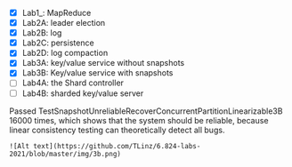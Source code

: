 - [x]  Lab1_: MapReduce
- [x]  Lab2A: leader election
- [x]  Lab2B: log
- [x]  Lab2C: persistence
- [x]  Lab2D: log compaction
- [x]  Lab3A: key/value service without snapshots
- [x]  Lab3B: Key/value service with snapshots
- [ ]  Lab4A: the Shard controller
- [ ]  Lab4B: sharded key/value server

Passed TestSnapshotUnreliableRecoverConcurrentPartitionLinearizable3B 16000 times, which shows that the system should be reliable, because linear consistency testing can theoretically detect all bugs.

```
![Alt text](https://github.com/TLinz/6.824-labs-2021/blob/master/img/3b.png)
```

